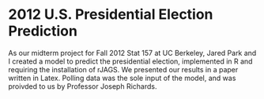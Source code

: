 2012 U.S. Presidential Election Prediction
====================

As our midterm project for Fall 2012 Stat 157 at UC Berkeley, Jared Park and I created a model to predict the presidential election, implemented in R and requiring the installation of rJAGS. We presented our results in a paper written in Latex. Polling data was the sole input of the model, and was proivded to us by Professor Joseph Richards.
